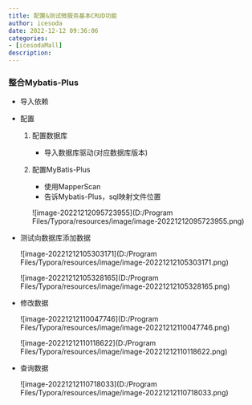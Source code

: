 ```yaml
---
title: 配置&测试微服务基本CRUD功能
author: icesoda
date: 2022-12-12 09:36:06
categories:
- [icesodaMall]
description:
---
```


### 整合Mybatis-Plus

- 导入依赖

- 配置

  1. 配置数据库

     - 导入数据库驱动(对应数据库版本)

  2. 配置MyBatis-Plus

     - 使用MapperScan
     - 告诉Mybatis-Plus，sql映射文件位置

     ![image-20221212095723955](D:/Program Files/Typora/resources/image/image-20221212095723955.png)

     

- 测试向数据库添加数据

  ![image-20221212105303171](D:/Program Files/Typora/resources/image/image-20221212105303171.png)

  ![image-20221212105328165](D:/Program Files/Typora/resources/image/image-20221212105328165.png)

- 修改数据

  ![image-20221212110047746](D:/Program Files/Typora/resources/image/image-20221212110047746.png)

  ![image-20221212110118622](D:/Program Files/Typora/resources/image/image-20221212110118622.png)

- 查询数据

  ![image-20221212110718033](D:/Program Files/Typora/resources/image/image-20221212110718033.png)